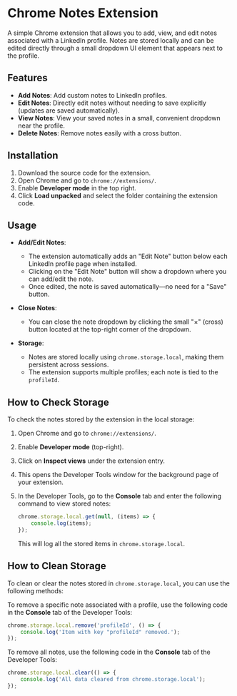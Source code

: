 # Chrome Notes Extension

A simple Chrome extension that allows you to add, view, and edit notes associated with a LinkedIn profile. Notes are stored locally and can be edited directly through a small dropdown UI element that appears next to the profile.

## Features

- **Add Notes**: Add custom notes to LinkedIn profiles.
- **Edit Notes**: Directly edit notes without needing to save explicitly (updates are saved automatically).
- **View Notes**: View your saved notes in a small, convenient dropdown near the profile.
- **Delete Notes**: Remove notes easily with a cross button.

## Installation

1. Download the source code for the extension.
2. Open Chrome and go to `chrome://extensions/`.
3. Enable **Developer mode** in the top right.
4. Click **Load unpacked** and select the folder containing the extension code.

## Usage

- **Add/Edit Notes**:
  - The extension automatically adds an "Edit Note" button below each LinkedIn profile page when installed.
  - Clicking on the "Edit Note" button will show a dropdown where you can add/edit the note.
  - Once edited, the note is saved automatically—no need for a "Save" button.
  
- **Close Notes**:
  - You can close the note dropdown by clicking the small "×" (cross) button located at the top-right corner of the dropdown.

- **Storage**:
  - Notes are stored locally using `chrome.storage.local`, making them persistent across sessions.
  - The extension supports multiple profiles; each note is tied to the `profileId`.

## How to Check Storage

To check the notes stored by the extension in the local storage:

1. Open Chrome and go to `chrome://extensions/`.
2. Enable **Developer mode** (top-right).
3. Click on **Inspect views** under the extension entry.
4. This opens the Developer Tools window for the background page of your extension.
5. In the Developer Tools, go to the **Console** tab and enter the following command to view stored notes:

    ```javascript
    chrome.storage.local.get(null, (items) => {
        console.log(items);
    });
    ```

   This will log all the stored items in `chrome.storage.local`.

## How to Clean Storage

To clean or clear the notes stored in `chrome.storage.local`, you can use the following methods:


To remove a specific note associated with a profile, use the following code in the **Console** tab of the Developer Tools:

```javascript
chrome.storage.local.remove('profileId', () => {
    console.log('Item with key "profileId" removed.');
});
```
To remove all notes, use the following code in the **Console** tab of the Developer Tools:

```javascript
chrome.storage.local.clear(() => {
    console.log('All data cleared from chrome.storage.local');
});
```
